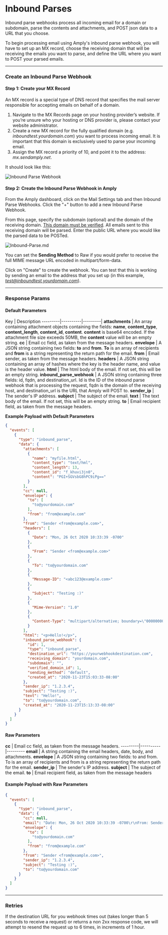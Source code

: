 # Inbound Parses

Inbound parse webhooks process all incoming email for a domain or subdomain, parse the contents and attachments, and POST json data to a URL that you choose.

To begin processing email using Amply's inbound parse webhook, you will have to set up an MX record, choose the receiving domain that will be receiving the emails you want to parse, and define the URL where you want to POST your parsed emails.

****

### Create an Inbound Parse Webhook

#### Step 1: Create your MX Record

An MX record is a special type of DNS record that specifies the mail server responsible for accepting emails on behalf of a domain.

1. Navigate to the MX Records page on your hosting provider’s website. If you’re unsure who your hosting or DNS provider is, please contact your website administrator.
2. Create a new MX record for the fully qualified domain (e.g. *inboundtest.yourdomain.com*) you want to process incoming email. It is important that this domain is exclusively used to parse your incoming email.
3. Assign the MX record a priority of 10, and point it to the address: *mx.sendamply.net*.

It should look like this:

![Inbound Parse Webhook](../../assets/images/inbound_route53.png)

#### Step 2: Create the Inbound Parse Webhook in Amply

From the Amply dashboard, click on the Mail Settings tab and then Inbound Parse Webhooks. Click the "+" button to add a new Inbound Parse Webhook.

From this page, specify the subdomain (optional) and the domain of the receiving domain. [This domain must be verified](../Deliverability/A-Sender-Verification.md#domain-verification). All emails sent to this receiving domain will be parsed. Enter the public URL where you would like the parsed data to be POSTed.

![Inbound-Parse.md](../../assets/images/inbound_parse_create.png)


You can set the **Sending Method** to Raw if you would prefer to receive the full MIME message URL encoded in multipart/form-data.


Click on "Create" to create the webhook. You can test that this is working by sending an email to the address that you set up (in this example, *test@inboundtest.yourdomain.com*).

****

### Response Params

#### Default Parameters

Key | Description
---------|----------|---------|
**attachments** | An array containing attachment objects containing the fields: **name**, **content_type**, **content_length**, **content_id**, **content**. **content** is base64 encoded. If the attachment file size exceeds 50MB, the **content** value will be an empty string.
 **cc** | Email cc field, as taken from the message headers.
 **envelope** | A JSON string containing two fields: **to** and **from**. **To** is an array of recipients and **from** is a string representing the return path for the email.
 **from** | Email sender, as taken from the message headers.
 **headers** | A JSON string containing an array of hashes where the key is the header name, and value is the header value.
 **html** | The html body of the email. If not set, this will be an empty string.
 **inbound_parse_webhook** | A JSON string containing three fields: id, fqdn, and destination_url. Id is the ID of the inbound parse webhook that is processing the request, fqdn is the domain of the receiving host, and destination_url is the URL that Amply will POST to.
 **sender_ip** | The sender's IP address.
 **subject** | The subject of the email.
 **text** | The text body of the email. If not set, this will be an empty string.
 **to** | Email recipient field, as taken from the message headers.


**Example Payload with Default Parameters**

```json
{
  "events": [
    {
      "type": "inbound_parse",
      "data": {
        "attachments": [
          {
            "name": "myfile.html",
            "content_type": "text/hml",
            "content_length": 13,
            "content_id": "f_khuvi3jn0",
            "content": "PGI+SGVsbG8hPC9iPg=="
          }
        ],
        "cc": null,
        "envelope": {
          "to": [
            "to@yourdomain.com"
          ],
          "from": "from@example.com"
        },
        "from": "Sender <from@example.com>",
        "headers": [
          {
            "Date": "Mon, 26 Oct 2020 10:33:39 -0700"
          },
          {
            "From": "Sender <from@example.com>"
          },
          {
            "To": "to@yourdomain.com"
          },
          {
            "Message-ID": "<abc123@example.com>"
          },
          {
            "Subject": "Testing :)"
          },
          {
            "Mime-Version": "1.0"
          },
          {
            "Content-Type": "multipart/alternative; boundary=\"000000000000571fa205b296554f\""
          }
        ],
        "html": "<p>Hello!</p>",
        "inbound_parse_webhook": {
          "id": 1,
          "type": "inbound_parse",
          "destination_url": "https://yourwebhookdestination.com",
          "receiving_domain": "yourdomain.com",
          "subdomain": "",
          "verified_domain_id": 1,
          "sending_method": "default",
          "created_at": "2020-11-23T15:03:33-08:00"
        },
        "sender_ip": "1.2.3.4",
        "subject": "Testing :)",
        "text": "Hello!",
        "to": "to@yourdomain.com",
        "created_at": "2020-11-23T15:13:33-08:00"
      }
    }
  ]
}
```


#### Raw Parameters


 **cc** | Email cc field, as taken from the message headers.
---------|----------|---------
 **email** | A string containing the email headers, date, body, and attachments.
 **envelope** | A JSON string containing two fields: to and from. To is an array of recipients and from is a string representing the return path for the email.
 **sender_ip** | The sender's IP address.
 **subject** | The subject of the email.
 **to** | Email recipient field, as taken from the message headers


 #### Example Payload with Raw Parameters

```json
{
  "events": [
    {
      "type": "inbound_parse",
      "data": {
        "cc": null,
        "email": "Date: Mon, 26 Oct 2020 10:33:39 -0700\r\nFrom: Sender <from@example.com>\r\nTo: to@yourdomain.com\r\nMessage-ID: <abc123@example.com>\r\nSubject: Testing :)\r\nMime-Version: 1.0\r\nContent-Type: multipart/mixed;\r\n boundary=\"--==_mimepart_5f973596a99ad_15c5c23b98c792fb\";\r\n charset=UTF-8\r\nContent-Transfer-Encoding: 7bit\r\n\r\n\r\n----==_mimepart_5f973596a99ad_15c5c23b98c792fb\r\nContent-Type: text/plain;\r\n charset=UTF-8\r\nContent-Transfer-Encoding: 7bit\r\n\r\nHello!\r\n----==_mimepart_5f973596a99ad_15c5c23b98c792fb\r\nContent-Type: text/html;\r\n charset=UTF-8\r\nContent-Transfer-Encoding: 7bit\r\n\r\n<p>Hello!</p>\r\n----==_mimepart_5f973596a99ad_15c5c23b98c792fb--\r\n",
        "envelope": {
          "to": [
            "to@yourdomain.com"
          ],
          "from": "from@example.com"
        },
        "from": "Sender <from@example.com>",
        "sender_ip": "1.2.3.4",
        "subject": "Testing :)",
        "to": "to@yourdomain.com"
      }
    }
  ]
}
```

***

### Retries

If the destination URL for you webhook times out (takes longer than 5 seconds to receive a request) or returns a non 2xx response code, we will attempt to resend the request up to 6 times, in increments of 1 hour.
